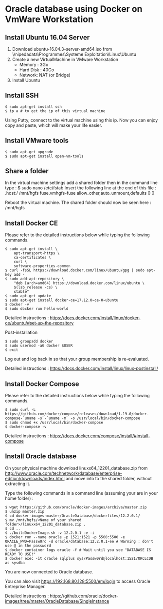 # Oracle database using Docker on VmWare Workstation

## Install Ubuntu 16.04 Server
1. Download
ubuntu-16.04.3-server-amd64.iso from \\\nipedadata\Programmes\Systeme Exploitation\Linux\Ubuntu
2. Create a new VirtualMachine in VMware Workstation
    * Memory : 3Go
    * Hard Disk : 40Go
    * Network: NAT (or Bridge)
3. Install Ubuntu

## Install SSH
    $ sudo apt-get install ssh
    $ ip a # to get the ip of this virtual machine
  
Using Putty, connect to the virtual machine using this ip. Now you can enjoy copy and paste, which will make your life easier.

## Install VMware tools
    $ sudo apt-get upgrade
    $ sudo apt-get install open-vm-tools

## Share a folder
In the virtual machine settings add a shared folder then in the command line type :
    $ sudo nano /etc/fstab
Insert the following line at the end of this file :
.host:/ /mnt/hgfs fuse.vmhgfs-fuse allow_other,auto_unmount,defaults 0 0

Reboot the virtual machine. The shared folder should now be seen here : /mnt/hgfs

## Install Docker CE
Please refer to the detailed instructions below while typing the following commands.

    $ sudo apt-get install \
        apt-transport-https \
        ca-certificates \
        curl \
        software-properties-common
    $ curl -fsSL https://download.docker.com/linux/ubuntu/gpg | sudo apt-key add -
    $ sudo add-apt-repository \
        "deb [arch=amd64] https://download.docker.com/linux/ubuntu \
        $(lsb_release -cs) \
        stable"
    $ sudo apt-get update
    $ sudo apt-get install docker-ce=17.12.0~ce-0~ubuntu
    $ docker -v
    $ sudo docker run hello-world

Detailed instructions : 
https://docs.docker.com/install/linux/docker-ce/ubuntu/#set-up-the-repository

Post-installation

    $ sudo groupadd docker
    $ sudo usermod -aG docker $USER
    $ exit

Log out and log back in so that your group membership is re-evaluated.

Detailed instructions :
https://docs.docker.com/install/linux/linux-postinstall/

## Install Docker Compose
Please refer to the detailed instructions below while typing the following commands.

    $ sudo curl -L https://github.com/docker/compose/releases/download/1.19.0/docker-compose-`uname -s`-`uname -m` -o /usr/local/bin/docker-compose
    $ sudo chmod +x /usr/local/bin/docker-compose
    $ docker-compose -v

Detailed instructions : https://docs.docker.com/compose/install/#install-compose

## Install Oracle database
On your physical machine download linuxx64_12201_database.zip from http://www.oracle.com/technetwork/database/enterprise-edition/downloads/index.html and move into to the shared folder, without extracting it.

Type the following commands in a command line (assuming your are in your home folder) :

    $ wget https://github.com/oracle/docker-images/archive/master.zip
    $ unzip master.zip
    $ cd docker-images-master/OracleDatabase/dockerfiles/12.2.0.1/
    $ mv /mnt/hgfs/<Name of your shared folder>/linuxx64_12201_database.zip .
    $ cd ..
    $ ./buildDockerImage.sh -v 12.2.0.1 -e -i
    $ docker run --name oracle -p 1521:1521 -p 5500:5500 -e ORACLE_PWD=Passw0rd -d oracle/database:12.2.0.1-ee # Warning : don't use @ in the password
    $ docker container logs oracle -f # Wait until you see "DATABASE IS READY TO USE!"
    $ docker exec -it oracle sqlplus sys/Passw0rd@localhost:1521/ORCLCDB as sysdba

You are now connected to Oracle database.

You can also visit https://192.168.80.128:5500/em/login to access Oracle Entreprise Manager.

Detailed instructions : https://github.com/oracle/docker-images/tree/master/OracleDatabase/SingleInstance
